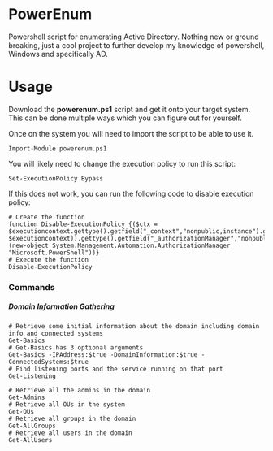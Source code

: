 # PowerEnum
Powershell script for enumerating Active Directory. Nothing new or ground breaking, just a cool project to further develop my knowledge of powershell, Windows and specifically AD.

# Usage

Download the **powerenum.ps1** script and get it onto your target system. This can be done multiple ways which you can figure out for yourself.

Once on the system you will need to import the script to be able to use it.

```posh
Import-Module powerenum.ps1
```

You will likely need to change the execution policy to run this script:

```posh
Set-ExecutionPolicy Bypass
```

If this does not work, you can run the following code to disable execution policy:

```posh
# Create the function
function Disable-ExecutionPolicy {($ctx = $executioncontext.gettype().getfield("_context","nonpublic,instance").getvalue( $executioncontext)).gettype().getfield("_authorizationManager","nonpublic,instance").setvalue($ctx, (new-object System.Management.Automation.AuthorizationManager "Microsoft.PowerShell"))}
# Execute the function
Disable-ExecutionPolicy
```

### Commands

##### Domain Information Gathering
```posh
# Retrieve some initial information about the domain including domain info and connected systems
Get-Basics 
# Get-Basics has 3 optional arguments
Get-Basics -IPAddress:$true -DomainInformation:$true -ConnectedSystems:$true
# Find listening ports and the service running on that port
Get-Listening

# Retrieve all the admins in the domain
Get-Admins
# Retrieve all OUs in the system
Get-OUs
# Retrieve all groups in the domain
Get-AllGroups
# Retrieve all users in the domain
Get-AllUsers
```

